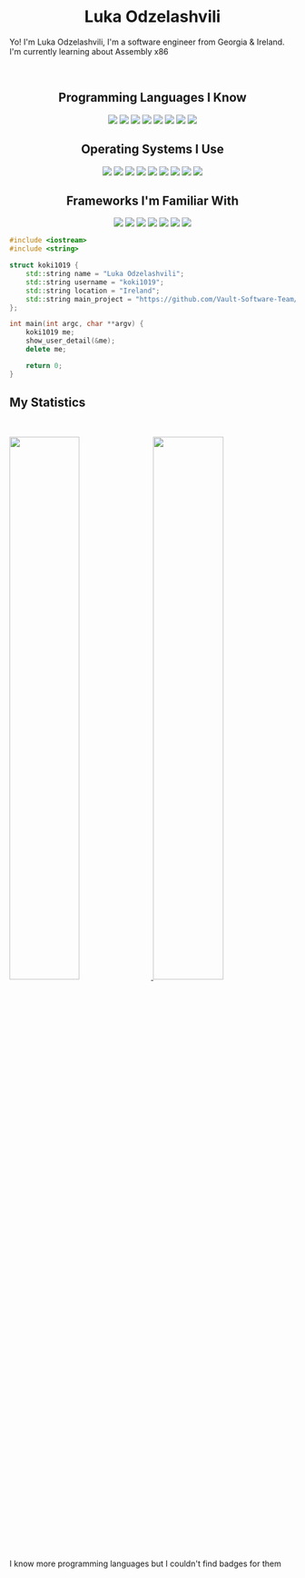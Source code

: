 <h1 align="center">
  <b>Luka Odzelashvili</b>
</h1>

Yo! I'm Luka Odzelashvili, I'm a software engineer from Georgia & Ireland. I'm currently learning about Assembly x86

<br>

<p>
<div align="center">
<h2>Programming Languages I Know</h2>
  <img src="https://img.shields.io/badge/c-%2300599C.svg?style=for-the-badge&logo=c&logoColor=white">
  <img src="https://img.shields.io/badge/c++-%2300599C.svg?style=for-the-badge&logo=c%2B%2B&logoColor=white">
  <img src="https://img.shields.io/badge/typescript-%23007ACC.svg?style=for-the-badge&logo=typescript&logoColor=white">
  <img src="https://img.shields.io/badge/html5-%23E34F26.svg?style=for-the-badge&logo=html5&logoColor=white">
  <img src="https://img.shields.io/badge/rust-%23000000.svg?style=for-the-badge&logo=rust&logoColor=white">
  <img src="https://img.shields.io/badge/javascript-%23323330.svg?style=for-the-badge&logo=javascript&logoColor=%23F7DF1E">
  <img src="https://img.shields.io/badge/python-3670A0?style=for-the-badge&logo=python&logoColor=ffdd54">
  <img src="https://img.shields.io/badge/Bash-%23121011.svg?style=for-the-badge&logo=gnu-bash&logoColor=white">
<h2>Operating Systems I Use</h2>
  <img src="https://img.shields.io/badge/Linux-FCC624?style=for-the-badge&logo=linux&logoColor=black">
  <img src="https://img.shields.io/badge/Linux%20Mint-87CF3E?style=for-the-badge&logo=Linux%20Mint&logoColor=white">
  <img src="https://img.shields.io/badge/Arch%20Linux-1793D1?logo=arch-linux&logoColor=fff&style=for-the-badge">
  <img src="https://img.shields.io/badge/Windows-0078D6?style=for-the-badge&logo=windows&logoColor=white">
  <img src="https://img.shields.io/badge/-Zorin%20OS-%2310AAEB?style=for-the-badge&logo=zorin&logoColor=white">
  <img src="https://img.shields.io/badge/Ubuntu-E95420?style=for-the-badge&logo=ubuntu&logoColor=white">
  <img src="https://img.shields.io/badge/Fedora-294172?style=for-the-badge&logo=fedora&logoColor=white">
  <img src="https://img.shields.io/badge/Android-3DDC84?style=for-the-badge&logo=android&logoColor=white">
  <img src="https://img.shields.io/badge/iOS-%23000000.svg?style=for-the-badge&logo=apple&logoColor=white">
<h2>Frameworks I'm Familiar With</h2>
<img src="https://img.shields.io/badge/react-%2320232a.svg?style=for-the-badge&logo=react&logoColor=%2361DAFB">
<img src="https://img.shields.io/badge/svelte-%23f1413d.svg?style=for-the-badge&logo=svelte&logoColor=white">
<img src="https://img.shields.io/badge/tauri-%2324C8DB.svg?style=for-the-badge&logo=tauri&logoColor=%23FFFFFF">
<img src="https://img.shields.io/badge/threejs-black?style=for-the-badge&logo=three.js&logoColor=white">
<img src="https://img.shields.io/badge/vite-%23646CFF.svg?style=for-the-badge&logo=vite&logoColor=white">
<img src="https://img.shields.io/badge/WebGL-990000?logo=webgl&logoColor=white&style=for-the-badge">
<img src="https://img.shields.io/badge/OpenGL-038cfc?logo=opengl&logoColor=white&style=for-the-badge">
</div>
</p>

```cpp
#include <iostream>
#include <string>

struct koki1019 {
    std::string name = "Luka Odzelashvili";
    std::string username = "koki1019";
    std::string location = "Ireland";
    std::string main_project = "https://github.com/Vault-Software-Team/Vault-Engine"
};

int main(int argc, char **argv) {
    koki1019 me;
    show_user_detail(&me);
    delete me;

    return 0;
}
```

## My Statistics

<br/>
<p align="left">
  <a href="https://github.com/koki10190">
  <img width="49.5%" src="https://github-readme-stats.vercel.app/api?username=koki10190&show_icons=true&theme=gruvbox&hide_border=true" />
    <img width="49.5%" src="https://github-readme-streak-stats.herokuapp.com/?user=koki10190&theme=gruvbox&hide_border=true" />
  </a>
</p>
<br>

I know more programming languages but I couldn't find badges for them
